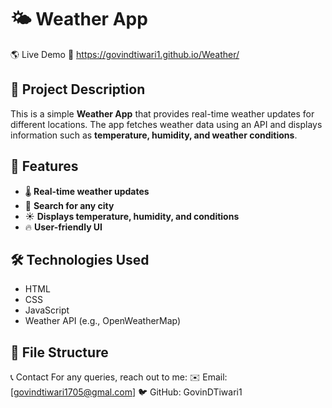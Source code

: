# 🌤 Weather App

🌎 Live Demo
🔗 https://govindtiwari1.github.io/Weather/

## 📌 Project Description
This is a simple **Weather App** that provides real-time weather updates for different locations. The app fetches weather data using an API and displays information such as **temperature, humidity, and weather conditions**.

## 🚀 Features
- 🌡️ **Real-time weather updates**
- 📍 **Search for any city**
- ☀️ **Displays temperature, humidity, and conditions**
- 🔥 **User-friendly UI**

## 🛠️ Technologies Used
- HTML
- CSS
- JavaScript
- Weather API (e.g., OpenWeatherMap)

## 📂 File Structure

📞 Contact
For any queries, reach out to me:
✉️ Email: [govindtiwari1705@gmal.com]
🐦 GitHub: GovinDTiwari1
